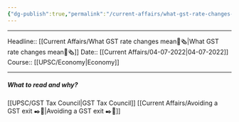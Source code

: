 ```yaml
---
{"dg-publish":true,"permalink":"/current-affairs/what-gst-rate-changes-mean/","dgHomeLink":true,"dgPassFrontmatter":false}
---
```


----
Headline:: [[Current Affairs/What GST rate changes mean📰🗞️|What GST rate changes mean📰🗞️]]
Date:: [[Current Affairs/04-07-2022|04-07-2022]]
Course:: [[UPSC/Economy|Economy]] 

----
##### What to read and why? 

[[UPSC/GST Tax Council|GST Tax Council]]
[[Current Affairs/Avoiding a GST exit ✒️💭|Avoiding a GST exit ✒️💭]]
